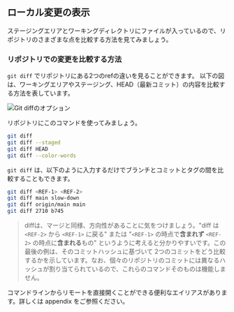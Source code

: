 ## ローカル変更の表示

ステージングエリアとワーキングディレクトリにファイルが入っているので、リポジトリのさまざまな点を比較する方法を見てみましょう。

### リポジトリでの変更を比較する方法

`git diff` でリポジトリにある2つのrefの違いを見ることができます。 以下の図は、ワーキングエリアやステージング、HEAD（最新コミット）の内容を比較する方法を表しています。

![Git diffのオプション](../img/diff-options.png)

リポジトリにこのコマンドを使ってみましょう。

```sh
git diff
git diff --staged
git diff HEAD
git diff --color-words
```

`git diff` は、以下のように入力するだけでブランチとコミットとタグの間を比較することもできます。

```sh
git diff <REF-1> <REF-2>
git diff main slow-down
git diff origin/main main
git diff 2710 b745
```

> diffは、マージと同様、方向性があることに気をつけましょう。"diff は `<REF-2>` から `<REF-1>` に戻る" または "`<REF-1>` の時点で**含まれず** `<REF-2>` の時点に**含まれる**もの" というように考えると分かりやすいです。この最後の例は、そのコミットハッシュに基づいて 2つのコミットをどう比較するかを示しています。なお、個々のリポジトリのコミットには異なるハッシュが割り当てられているので、これらのコマンドそのものは機能しません。

コマンドラインからリモートを直接開くことができる便利なエイリアスがあります。詳しくは appendix をご参照ください。
